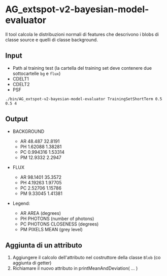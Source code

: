 # AG_extspot-v2-bayesian-model-evaluator

Il tool calcola le distribuzioni normali di features che descrivono i blobs di classe source e quelli di classe background. 

## Input
* Path al training test (la cartella del training set deve contenere due sottocartelle `bg` e `flux`)
* CDELT1
* CDELT2
* PSF

`./bin/AG_extspot-v2-bayesian-model-evaluator TrainingSetShortTerm 0.5 0.5 4`

## Output
* BACKGROUND
  * AR  48.487 32.8191
  * PH  1.62088 1.38281
  * PC  0.994316 1.53314
  * PM  12.9332 2.2947

* FLUX
  * AR  98.1401 35.3572
  * PH  4.19263 1.97705
  * PC  2.52706 1.15786
  * PM  9.33045 1.41381

* Legend: 
  * AR  AREA (degrees)
  * PH  PHOTONS (number of photons)
  * PC  PHOTONS CLOSENESS (degrees)
  * PM  PIXELS MEAN (grey level)

## Aggiunta di un attributo
1) Aggiungere il calcolo dell'attributo nel costruttore della classe `Blob` (co aggiunta di getter)
2) Richiamare il nuovo attributo in printMeanAndDeviation( ... )
